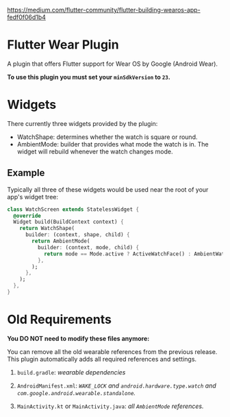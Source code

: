 https://medium.com/flutter-community/flutter-building-wearos-app-fedf0f06d1b4




# Flutter Wear Plugin

A plugin that offers Flutter support for Wear OS by Google (Android Wear).

__To use this plugin you must set your `minSdkVersion` to `23`.__


# Widgets

There currently three widgets provided by the plugin:

* WatchShape: determines whether the watch is square or round.
* AmbientMode: builder that provides what mode the watch is in. The widget will rebuild whenever the watch changes mode.


## Example

Typically all three of these widgets would be used near the root of your app's widget tree:

```dart
class WatchScreen extends StatelessWidget {
  @override
  Widget build(BuildContext context) {
    return WatchShape(
      builder: (context, shape, child) {
        return AmbientMode(
          builder: (context, mode, child) {
            return mode == Mode.active ? ActiveWatchFace() : AmbientWatchFace();
          },
        );
      },
    );
  },
}
```

# Old Requirements

**You DO NOT need to modify these files anymore:**

You can remove all the old wearable references from the previous release. This plugin
automatically adds all required references and settings.

1. `build.gradle`: _wearable dependencies_

2. `AndroidManifest.xml`: _`WAKE_LOCK` and `android.hardware.type.watch`
   and `com.google.android.wearable.standalone`._

3. `MainActivity.kt` or `MainActivity.java`: _all `AmbientMode` references._

